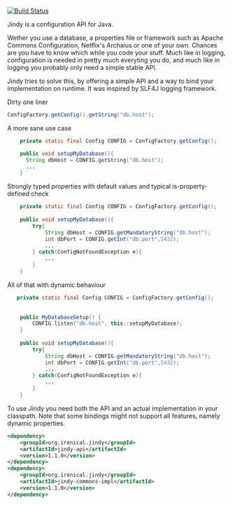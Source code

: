 [![Build Status](https://travis-ci.org/irenical/jindy.svg?branch=master)](https://travis-ci.org/irenical/jindy)

Jindy is a configuration API for Java.

Wether you use a database, a properties file or framework such as Apache Commons Configuration, Netflix's Archaius or one of your own. Chances are you have to know which while you code your stuff.
Much like in logging, configuration is needed in pretty much everyting you do, and much like in logging you probably only need a simple stable API.

Jindy tries to solve this, by offering a simple API and a way to bind your implementation on runtime.
It was inspired by SLF4J logging framework.

Dirty one liner 
```java
ConfigFactory.getConfig().getString("db.host");
```

A more sane use case 
```java
    private static final Config CONFIG = ConfigFactory.getConfig();

    public void setupMyDatabase(){
      String dbHost = CONFIG.getString("db.host");
      ...
    }
```

Strongly typed properties with default values and typical is-property-defined check
```java
    private static final Config CONFIG = ConfigFactory.getConfig();
    
    public void setupMyDatabase(){
        try{
            String dbHost = CONFIG.getMandatoryString("db.host");
            int dbPort = CONFIG.getInt("db.port",5432);
            ...
        } catch(ConfigNotFoundException e){
            ...
        }
    }
```

All of that with dynamic behaviour
```java
   private static final Config CONFIG = ConfigFactory.getConfig();
    
    
    public MyDatabaseSetup() {
        CONFIG.listen("db.host", this::setupMyDatabase);
    }
    
    public void setupMyDatabase(){
        try{
            String dbHost = CONFIG.getMandatoryString("db.host");
            int dbPort = CONFIG.getInt("db.port",5432);
            ...
        } catch(ConfigNotFoundException e){
            ...
        }
    }
```

To use Jindy you need both the API and an actual implementation in your classpath. Note that some bindings might not support all features, namely dynamic properties.

```xml
<dependency>
    <groupId>org.irenical.jindy</groupId>
    <artifactId>jindy-api</artifactId>
    <version>1.1.0</version>
</dependency>
<dependency>
    <groupId>org.irenical.jindy</groupId>
    <artifactId>jindy-commons-impl</artifactId>
    <version>1.1.0</version>
</dependency>
```
